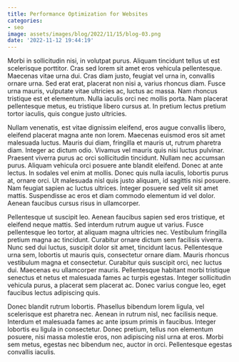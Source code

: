 ```yaml
---
title: Performance Optimization for Websites
categories:
- seo
image: assets/images/blog/2022/11/15/blog-03.png
date: '2022-11-12 19:44:19'
---
```


Morbi in sollicitudin nisi, in volutpat purus. Aliquam tincidunt tellus ut est scelerisque porttitor. Cras sed lorem sit amet eros vehicula pellentesque. Maecenas vitae urna dui. Cras diam justo, feugiat vel urna in, convallis ornare urna. Sed erat erat, placerat non nisi a, varius rhoncus diam. Fusce urna mauris, vulputate vitae ultricies ac, luctus ac massa. Nam rhoncus tristique est et elementum. Nulla iaculis orci nec mollis porta. Nam placerat pellentesque metus, eu tristique libero cursus at. In pretium lectus pretium tortor iaculis, quis congue justo ultricies.

Nullam venenatis, est vitae dignissim eleifend, eros augue convallis libero, eleifend placerat magna ante non lorem. Maecenas euismod eros sit amet malesuada luctus. Mauris dui diam, fringilla et mauris ut, rutrum pharetra diam. Integer ac dictum odio. Vivamus vel mauris quis nisi luctus pulvinar. Praesent viverra purus ac orci sollicitudin tincidunt. Nullam nec accumsan purus. Aliquam vehicula orci posuere ante blandit eleifend. Donec at ante lectus. In sodales vel enim at mollis. Donec quis nulla iaculis, lobortis purus at, ornare orci. Ut malesuada nisl quis justo aliquam, id sagittis nisi posuere. Nam feugiat sapien ac luctus ultrices. Integer posuere sed velit sit amet mattis. Suspendisse ac eros et diam commodo elementum id vel dolor. Aenean faucibus cursus risus in ullamcorper.

Pellentesque ut suscipit leo. Aenean faucibus sapien sed eros tristique, et eleifend neque mattis. Sed interdum rutrum augue ut varius. Fusce pellentesque leo tortor, at aliquam magna ultricies nec. Vestibulum fringilla pretium magna ac tincidunt. Curabitur ornare dictum sem facilisis viverra. Nunc sed dui luctus, suscipit dolor sit amet, tincidunt lacus. Pellentesque urna sem, lobortis ut mauris quis, consectetur ornare diam. Mauris rhoncus vestibulum magna et consectetur. Curabitur quis suscipit orci, nec luctus dui. Maecenas eu ullamcorper mauris. Pellentesque habitant morbi tristique senectus et netus et malesuada fames ac turpis egestas. Integer sollicitudin vehicula purus, a placerat sem placerat ac. Donec varius congue leo, eget faucibus lectus adipiscing quis.

Donec blandit rutrum lobortis. Phasellus bibendum lorem ligula, vel scelerisque est pharetra nec. Aenean in rutrum nisl, nec facilisis neque. Interdum et malesuada fames ac ante ipsum primis in faucibus. Integer lobortis eu ligula in consectetur. Donec pretium, tellus non elementum posuere, nisi massa molestie eros, non adipiscing nisl urna at eros. Morbi sem metus, egestas nec bibendum nec, auctor in orci. Pellentesque egestas convallis iaculis.
